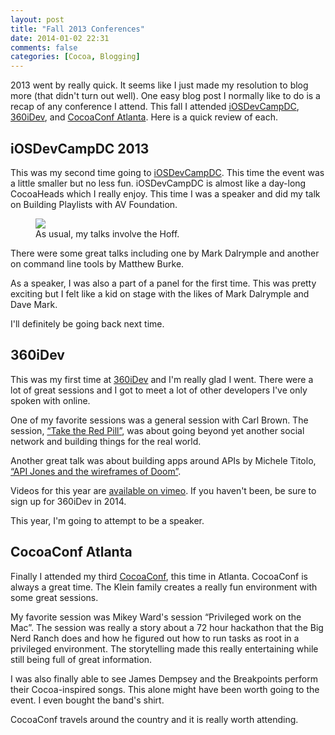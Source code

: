 ```yaml
---
layout: post
title: "Fall 2013 Conferences"
date: 2014-01-02 22:31
comments: false
categories: [Cocoa, Blogging]
---
```


2013 went by really quick. It seems like I just made my resolution to blog more (that didn't turn out well). One easy blog post I normally like to do is a recap of any conference I attend. This fall I attended [iOSDevCampDC](http://iosdevcampdc.com), [360iDev](http://www.360idev.com), and [CocoaConf Atlanta](http://www.cocoaconf.com/atlanta-2013/home). Here is a quick review of each.

<!-- more -->

## iOSDevCampDC 2013

This was my second time going to [iOSDevCampDC](http://iosdevcampdc.com). This time the event was a little smaller but no less fun. iOSDevCampDC is almost like a day-long CocoaHeads which I really enjoy. This time I was a speaker and did my talk on Building Playlists with AV Foundation. 

<figure><img src="/assets/images/iosdevcamphoff.jpeg" /><figcaption>As usual, my talks involve the Hoff.<figcaption></figure>

There were some great talks including one by Mark Dalrymple and another on command line tools by Matthew Burke.

As a speaker, I was also a part of a panel for the first time. This was pretty exciting but I felt like a kid on stage with the likes of Mark Dalrymple and Dave Mark.

I'll definitely be going back next time.

## 360iDev

This was my first time at [360iDev](http://www.360idev.com) and I'm really glad I went. There were a lot of great sessions and I got to meet a lot of other developers I've only spoken with online.

One of my favorite sessions was a general session with Carl Brown. The session, [“Take the Red Pill”](http://vimeopro.com/360conferences/360idev-2013/video/74733562), was about going beyond yet another social network and building things for the real world.

Another great talk was about building apps around APIs by Michele Titolo, [“API Jones and the wireframes of Doom”](http://vimeopro.com/360conferences/360idev-2013/video/75312770).

Videos for this year are [available on vimeo](http://vimeopro.com/360conferences/360idev-2013). If you haven't been, be sure to sign up for 360iDev in 2014.

This year, I'm going to attempt to be a speaker.

## CocoaConf Atlanta

Finally I attended my third [CocoaConf](http://www.cocoaconf.com), this time in Atlanta. CocoaConf is always a great time. The Klein family creates a really fun environment with some great sessions.

My favorite session was Mikey Ward's session “Privileged work on the Mac”. The session was really a story about a 72 hour hackathon that the Big Nerd Ranch does and how he figured out how to run tasks as root in a privileged environment. The storytelling made this really entertaining while still being full of great information. 

I was also finally able to see James Dempsey and the Breakpoints perform their Cocoa-inspired songs. This alone might have been worth going to the event. I even bought the band's shirt.

CocoaConf travels around the country and it is really worth attending.
